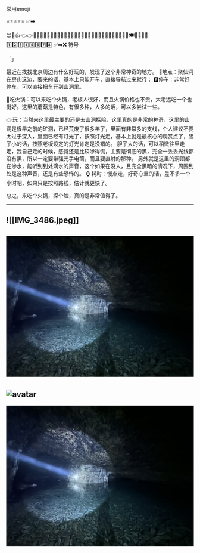 常用emoji

⭐⭐⭐⭐⭐ ✅➡️

😍🤪👍👈👉👅🌟🔥🌈🥥🍍🍉🍓🍞🥨🍳🍔🥪🥘🍜🍲🍛🍤🥟🍱🍧🍨🧁🍰🍮🥂🍹🥢🍽🎉🎈📍📌1️⃣2️⃣3️⃣4️⃣5️⃣6️⃣7️⃣8️⃣ ✅➡️❌
符号

「」

最近在找找北京周边有什么好玩的，发现了这个非常神奇的地方。
📌地点：聚仙洞在房山这边，要来的话，基本上只能开车，直接导航过来就行；
🅿️停车：非常好停车，可以直接把车开到山洞里。

🍲吃火锅：可以来吃个火锅，老板人很好，而且火锅价格也不贵，大老远吃一个也挺好。这里的蘑菇是特色，有很多种，人多的话，可以多尝试一些。

👉玩：当然来这里最主要的还是去山洞探险，这里真的是非常的神奇，这里的山洞是很早之前的矿洞，已经荒废了很多年了，里面有非常多的支线，个人建议不要太过于深入，里面已经有灯光了，按照灯光走，基本上就是最核心的观赏点了，胆子小的话，按照老板设定的灯光肯定是没错的。
胆子大的话，可以稍微往里走走，我自己走的时候，感觉还是比较渗得慌，主要是彻底的黑，完全一丢丢光线都没有黑，所以一定要带强光手电筒，而且要直射的那种。
另外就是这里的洞顶都在渗水，能听到到处滴水的声音，这个如果在没人，且完全黑暗的情况下，周围到处是这种声音，还是有些恐怖的。
⌚ 耗时：慢点走，好奇心重的话，差不多一个小时吧，如果只是按照路线，估计就更快了。

总之，来吃个火锅，探个险，真的是非常值得了。


---
![[IMG_3486.jpeg]]
-
![avatar](./IMG_3486.jpeg)
-
![avatar](/IMG_3486.jpeg)
-
![avatar](IMG_3486.jpeg)


